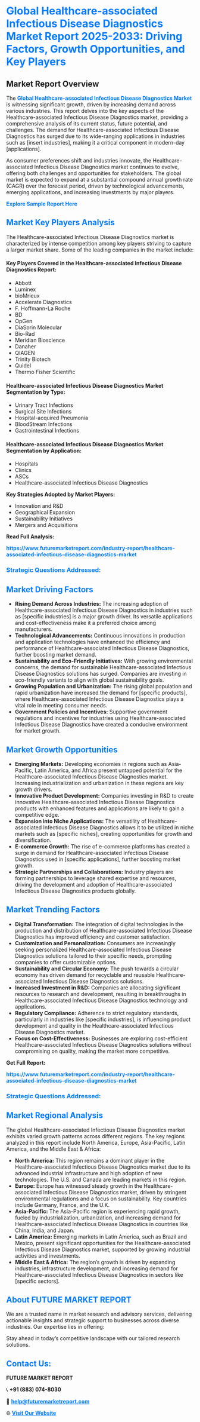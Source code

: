 <h1 style="color: #007BFF;">Global Healthcare-associated Infectious Disease Diagnostics Market Report 2025-2033: Driving Factors, Growth Opportunities, and Key Players</h1>

<section id="overview">
<h2>Market Report Overview</h2>
<p>The <a href="https://www.futuremarketreport.com/industry-report/healthcare-associated-infectious-disease-diagnostics-market" style="color: #007BFF; text-decoration: none;"><strong>Global Healthcare-associated Infectious Disease Diagnostics Market</strong></a> is witnessing significant growth, driven by increasing demand across various industries. This report delves into the key aspects of the Healthcare-associated Infectious Disease Diagnostics market, providing a comprehensive analysis of its current status, future potential, and challenges. The demand for Healthcare-associated Infectious Disease Diagnostics has surged due to its wide-ranging applications in industries such as [insert industries], making it a critical component in modern-day [applications].</p>
<p>As consumer preferences shift and industries innovate, the Healthcare-associated Infectious Disease Diagnostics market continues to evolve, offering both challenges and opportunities for stakeholders. The global market is expected to expand at a substantial compound annual growth rate (CAGR) over the forecast period, driven by technological advancements, emerging applications, and increasing investments by major players.</p>
</section>

<section id="overview">
<p><a href="https://www.futuremarketreport.com/request-sample/reportId=123034" style="color: #007BFF; text-decoration: none;"><strong>Explore Sample Report Here</strong></a></p>
</section>

<section id="key-players">
<h2 style="color: #007BFF;">Market Key Players Analysis</h2>
<p>The Healthcare-associated Infectious Disease Diagnostics market is characterized by intense competition among key players striving to capture a larger market share. Some of the leading companies in the market include:</p>
<h4>Key Players Covered in the Healthcare-associated Infectious Disease Diagnostics Report:</h4>
<ul><li>Abbott</li><li>Luminex</li><li>bioMrieux</li><li>Accelerate Diagnostics</li><li>F. Hoffmann-La Roche</li><li>BD</li><li>OpGen</li><li>DiaSorin Molecular</li><li>Bio-Rad</li><li>Meridian Bioscience</li><li>Danaher</li><li>QIAGEN</li><li>Trinity Biotech</li><li>Quidel</li><li>Thermo Fisher Scientific</li></ul>
<h4>Healthcare-associated Infectious Disease Diagnostics Market Segmentation by Type:</h4>
<ul><li>Urinary Tract Infections</li><li>Surgical Site Infections</li><li>Hospital-acquired Pneumonia</li><li>BloodStream Infections</li><li>Gastrointestinal Infections</li></ul>

<h4>Healthcare-associated Infectious Disease Diagnostics Market Segmentation by Application:</h4>
<ul><li>Hospitals</li><li>Clinics</li><li>ASCs</li><li>Healthcare-associated Infectious Disease Diagnostics</li></ul>
<p><strong>Key Strategies Adopted by Market Players:</strong></p>
<ul>
<li>Innovation and R&D</li>
<li>Geographical Expansion</li>
<li>Sustainability Initiatives</li>
<li>Mergers and Acquisitions</li>
</ul>
</section>

<section>
<p><strong>Read Full Analysis: </strong></p><a href="https://www.futuremarketreport.com/industry-report/healthcare-associated-infectious-disease-diagnostics-market" style="color: #007BFF; text-decoration: none;"><strong>https://www.futuremarketreport.com/industry-report/healthcare-associated-infectious-disease-diagnostics-market</strong></a>
<h3 style="color: #007BFF;">Strategic Questions Addressed:</h3>
</section>

<section id="driving-factors">
<h2 style="color: #007BFF;">Market Driving Factors</h2>
<ul>
<li><strong>Rising Demand Across Industries:</strong> The increasing adoption of Healthcare-associated Infectious Disease Diagnostics in industries such as [specific industries] is a major growth driver. Its versatile applications and cost-effectiveness make it a preferred choice among manufacturers.</li>
<li><strong>Technological Advancements:</strong> Continuous innovations in production and application technologies have enhanced the efficiency and performance of Healthcare-associated Infectious Disease Diagnostics, further boosting market demand.</li>
<li><strong>Sustainability and Eco-Friendly Initiatives:</strong> With growing environmental concerns, the demand for sustainable Healthcare-associated Infectious Disease Diagnostics solutions has surged. Companies are investing in eco-friendly variants to align with global sustainability goals.</li>
<li><strong>Growing Population and Urbanization:</strong> The rising global population and rapid urbanization have increased the demand for [specific products], where Healthcare-associated Infectious Disease Diagnostics plays a vital role in meeting consumer needs.</li>
<li><strong>Government Policies and Incentives:</strong> Supportive government regulations and incentives for industries using Healthcare-associated Infectious Disease Diagnostics have created a conducive environment for market growth.</li>
</ul>
</section>

<section id="growth-opportunities">
<h2 style="color: #007BFF;">Market Growth Opportunities</h2>
<ul>
<li><strong>Emerging Markets:</strong> Developing economies in regions such as Asia-Pacific, Latin America, and Africa present untapped potential for the Healthcare-associated Infectious Disease Diagnostics market. Increasing industrialization and urbanization in these regions are key growth drivers.</li>
<li><strong>Innovative Product Development:</strong> Companies investing in R&D to create innovative Healthcare-associated Infectious Disease Diagnostics products with enhanced features and applications are likely to gain a competitive edge.</li>
<li><strong>Expansion into Niche Applications:</strong> The versatility of Healthcare-associated Infectious Disease Diagnostics allows it to be utilized in niche markets such as [specific niches], creating opportunities for growth and diversification.</li>
<li><strong>E-commerce Growth:</strong> The rise of e-commerce platforms has created a surge in demand for Healthcare-associated Infectious Disease Diagnostics used in [specific applications], further boosting market growth.</li>
<li><strong>Strategic Partnerships and Collaborations:</strong> Industry players are forming partnerships to leverage shared expertise and resources, driving the development and adoption of Healthcare-associated Infectious Disease Diagnostics products globally.</li>
</ul>
</section>

<section id="trending-factors">
<h2 style="color: #007BFF;">Market Trending Factors</h2>
<ul>
<li><strong>Digital Transformation:</strong> The integration of digital technologies in the production and distribution of Healthcare-associated Infectious Disease Diagnostics has improved efficiency and customer satisfaction.</li>
<li><strong>Customization and Personalization:</strong> Consumers are increasingly seeking personalized Healthcare-associated Infectious Disease Diagnostics solutions tailored to their specific needs, prompting companies to offer customizable options.</li>
<li><strong>Sustainability and Circular Economy:</strong> The push towards a circular economy has driven demand for recyclable and reusable Healthcare-associated Infectious Disease Diagnostics solutions.</li>
<li><strong>Increased Investment in R&D:</strong> Companies are allocating significant resources to research and development, resulting in breakthroughs in Healthcare-associated Infectious Disease Diagnostics technology and applications.</li>
<li><strong>Regulatory Compliance:</strong> Adherence to strict regulatory standards, particularly in industries like [specific industries], is influencing product development and quality in the Healthcare-associated Infectious Disease Diagnostics market.</li>
<li><strong>Focus on Cost-Effectiveness:</strong> Businesses are exploring cost-efficient Healthcare-associated Infectious Disease Diagnostics solutions without compromising on quality, making the market more competitive.</li>
</ul>
</section>

<section>
<p><strong>Get Full Report: </strong></p><a href="https://www.futuremarketreport.com/industry-report/healthcare-associated-infectious-disease-diagnostics-market" style="color: #007BFF; text-decoration: none;"><strong>https://www.futuremarketreport.com/industry-report/healthcare-associated-infectious-disease-diagnostics-market</strong></a>
<h3 style="color: #007BFF;">Strategic Questions Addressed:</h3>
</section>


<section id="regional-analysis">
<h2 style="color: #007BFF;">Market Regional Analysis</h2>
<p>The global Healthcare-associated Infectious Disease Diagnostics market exhibits varied growth patterns across different regions. The key regions analyzed in this report include North America, Europe, Asia-Pacific, Latin America, and the Middle East & Africa:</p>
<ul>
<li><strong>North America:</strong> This region remains a dominant player in the Healthcare-associated Infectious Disease Diagnostics market due to its advanced industrial infrastructure and high adoption of new technologies. The U.S. and Canada are leading markets in this region.</li>
<li><strong>Europe:</strong> Europe has witnessed steady growth in the Healthcare-associated Infectious Disease Diagnostics market, driven by stringent environmental regulations and a focus on sustainability. Key countries include Germany, France, and the U.K.</li>
<li><strong>Asia-Pacific:</strong> The Asia-Pacific region is experiencing rapid growth, fueled by industrialization, urbanization, and increasing demand for Healthcare-associated Infectious Disease Diagnostics in countries like China, India, and Japan.</li>
<li><strong>Latin America:</strong> Emerging markets in Latin America, such as Brazil and Mexico, present significant opportunities for the Healthcare-associated Infectious Disease Diagnostics market, supported by growing industrial activities and investments.</li>
<li><strong>Middle East & Africa:</strong> The region’s growth is driven by expanding industries, infrastructure development, and increasing demand for Healthcare-associated Infectious Disease Diagnostics in sectors like [specific sectors].</li>
</ul>
</section>

<footer>
<h2 style="color: #007BFF;">About FUTURE MARKET REPORT</h2>
<p>We are a trusted name in market research and advisory services, delivering actionable insights and strategic support to businesses across diverse industries. Our expertise lies in offering:</p>

<p>Stay ahead in today’s competitive landscape with our tailored research solutions.</p>

<h2 style="color: #007BFF;">Contact Us:</h2>
<p><strong>FUTURE MARKET REPORT</strong></p>
<p>📞 <strong>+91 (883) 074-8030</strong></p>
<p>📧 <strong><a href="mailto:help@futuremarketreport.com" style="color: #007BFF;">help@futuremarketreport.com</a></strong></p>
<p>🌐 <strong><a href="https://www.futuremarketreport.com/" style="color: #007BFF;">Visit Our Website</a></strong></p>
</footer>